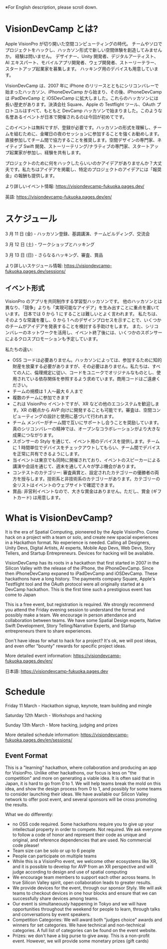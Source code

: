※​For English description, please scroll down.

# VisionDevCamp とは?

Apple VisionPro が切り開いた空間コンピューティングの時代。 チームやソロでプロジェクトをハックし、ハッカソン形式で新しい空間体験を創造してみませんか。 経験は問いません。 デザイナー、Unity 開発者、デジタルアーティスト、AI エキスパート、モバイルアプリ開発者、ウェブ開発者、ストーリーテラー、スタートアップ起業家を募集します。 ハッキング用のデバイスも用意しています。

VisionDevCamp は、2007 年に iPhone のリリースとともにシリコンバレーで始まったハッカソン、iPhoneDevCamp から始まり、その後、iPhoneDevCamp は iPadDevCamp と iOSDevCamp に拡大しました。これらのハッカソンには長い歴史があります。決済会社 Square、Apple の Testflight ツール、OAuth プロトコルはすべて、もともと DevCamp ハッカソンで始まりました。このような名誉あるイベントが日本で開催されるのは今回が初めてです。

このイベントは無料ですが、登録が必要です。ハッカソンの形式を理解し、チームを組むために、金曜日の夜のセッションに参加することを強くお勧めします。直接参加してチーム間で協力することを推奨します。空間デザインの専門家、ネイティブ Swift 開発、ストーリーテリング/ナラティブの専門家、スタートアップ起業家が参加し、経験を共有します。

プロジェクトのために何をハックしたらいいのかアイデアがありませんか？大丈夫です。私たちはアイデアを掲載し、特定のプロジェクトのアイデアには「報奨金」の報酬も提供します。

より詳しいイベント情報: https://visiondevcamp-fukuoka.pages.dev/

英語: https://visiondevcamp-fukuoka.pages.dev/en/

# スケジュール

3 月 11 日 (金) - ハッカソン登録、基調講演、チームビルディング、交流会

3 月 12 日 (土) - ワークショップとハッキング

3 月 13 日 (日) - さらなるハッキング、審査、賞品

より詳しいスケジュール情報: https://visiondevcamp-fukuoka.pages.dev/sessions/

## イベント形式

VisionPro のアプリを共同制作する学習型ハッカソンです。 他のハッカソンとは異なり、「競争」よりも「実現可能なアイデア」を生み出すことに重点を置いています。 日本では 0 から 1 にすることは難しいとよく言われます。 私たちは、そのような常識を覆し、0 から 1 へのデザインプロセスを示すことで、いくつかのチームがアイデアを発表することを検討する手助けをします。 また、シリコンバレーのネットワークを活用し、イベント終了後には、いくつかのスポンサーによるクロスプロモーションも予定しています。

私たちの違い:

-   OSS コードは必要ありません。ハッカソンによっては、参加するために知的財産を放棄する必要がありますが、その必要はありません。私たちは、すべての人に、倫理規定に従い、コードをユニークでオリジナルなものとし、使用されている依存関係を参照するよう求めています。商用コードはご遠慮ください。
-   チームの規模は 1 人〜最大 6 人まで
-   複数のチームに参加できます
-   これは VisionPro イベントですが、XR などの他のエコシステムを歓迎します。XR の観点から AVP 向けに開発することも可能です。審査は、空間コンピューティングの設計と使用に基づいて行われます。
-   チーム メンバーがチーム間で互いにサポートし合うことを奨励しています。真のシリコンバレーの精神では、オープンなコラボレーションがより大きな成果につながります。
-   スポンサーの Styly を通じて、イベント用のデバイスを提供します。チームに 1 時間単位でデバイスをチェックアウトしてもらい、チーム間でデバイスを正常に共有できるようにします。
-   当イベントは東京でも同時に開催されており、イベントのスピーカーによる講演や会話を通じて、週末を通して人々が学ぶ機会があります。
-   コンテストのカテゴリー: 審査員賞と、設定されたカテゴリーの優勝者の両方を授与します。技術系と非技術系のカテゴリーがあります。カテゴリーの全リストはイベントのウェブサイトで確認できます。
-   賞品: 非営利イベントなので、大きな賞金はありません。ただし、賞金 (ギフトカード) は用意します。

# What is VisionDevCamp?

It is the era of Spatial Computing, pioneered by the Apple VisionPro. Come hack on a project with a team or solo, and create new spacial experiences in a Hackathon format. No experience is needed. Calling all Designers, Unity Devs, Digital Artists, AI experts, Mobile App Devs, Web Devs, Story Tellers, and Startup Entrepreneurs. Devices for hacking will be available.

VisionDevCamp has its roots in a hackathon that first started in 2007 in the Silicon Valley with the release of the iPhone, the iPhoneDevCamp. Since then iPhoneDevCamp expaned to iPadDevCamp and iOSDevCamp. These hackathons have a long history. The payments company Square, Apple's Testflight tool and the OAuth protocol were all originally started at a DevCamp hackathon. This is the first time such a prestigious event has come to Japan

This is a free event, but registration is required. We strongly recommend you attend the Friday evening session to understand the format and possibly make a team. We encourage in person attendance and collaboration between teams. We have some Spatial Design experts, Native Swift Development, Story Telling/Narrative Experts, and Startup entrepreneurs there to share experiences.

Don't have ideas for what to hack for a project? It's ok, we will post ideas, and even offer "bounty" rewards for specific project ideas.

More detailed event information: https://visiondevcamp-fukuoka.pages.dev/en/

日本語: https://visiondevcamp-fukuoka.pages.dev

# Schedule

Friday 11 March - Hackathon signup, keynote, team building and mingle

Saturday 12th March - Workshops and hacking

Sunday 13th March - More hacking, judging and prizes

More detailed schedule information: https://visiondevcamp-fukuoka.pages.dev/en/sessions/

## Event Format

This is a "learning" hackathon, where collaboration and producing an app for VisionPro. Unlike other hackathons, our focus is less on "the competition" and more on generating a viable idea. It is often said that in Japan, it is hard to go from 0 to 1. We will help teams break the mold on this idea, and show the design process from 0 to 1, and possibly for some teams to consider launching their ideas. We have available our Silicon Valley network to offer post event, and several sponsors will be cross promoting the results.

What we do differently:

-   no OSS code required. Some hackathons require you to give up your intellectual property in order to compete. Not required. We ask everyone to follow a code of honor and represent their code as unique and original, and reference dependencies that are used. No commercial code please!
-   Team size can be solo or up to 6 people
-   People can participate on multiple teams
-   While this is a VisionPro event, we welcome other ecosystems like XR, and it is possible to develop for AVP from an XR perspective and will judge according to design and use of spatial computing
-   We encourage team members to support each other across teams. In true Silicon Valley spirit, open collaboration leads to greater results.
-   We provide devices for the event, through our sponsor Styly. We will ask teams to checkout devices in one hour blocks and ensure that we can successfully share devices among teams.
-   Our event is simultaneously happening in Tokyo and we will have opportunities throughout the weekend for people to learn, through talks and conversations by event speakers.
-   Competition Categories: We will award both "judges choice" awards and winners for set categories. We have technical and non-technical categories. A full list of categories can be found on the event website.
-   Prizes: we don't have a big purse to give away. This is a non-profit event. However, we will provide some monetary prizes (gift cards)
